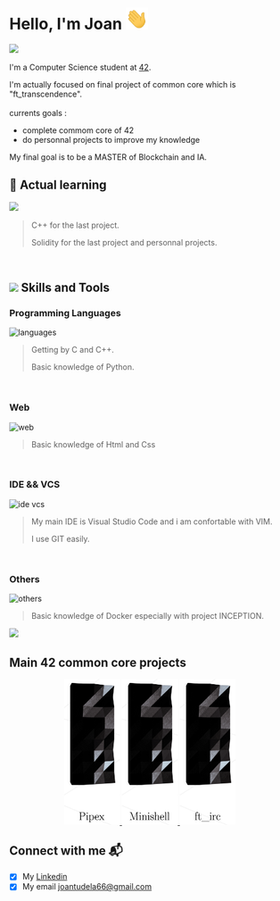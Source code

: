 # Hello, I'm Joan  <img src="https://github.com/maitreverge/maitreverge/blob/master/assets/Hi.gif" width="40px">

![](https://raw.githubusercontent.com/andreasbm/readme/master/assets/lines/rainbow.png)

I'm a Computer Science student at [42](https://www.google.com/url?sa=t&source=web&rct=j&opi=89978449&url=https://42.fr/&ved=2ahUKEwjjyoPFk7KOAxW9K_sDHfMHOwUQFnoECAwQAQ&usg=AOvVaw1Jn4i0LjOUW7B_zcaUisCq).

I'm actually focused on final project of common core which is "ft_transcendence".
<br>
<br>
currents goals :
 - complete commom core of 42
 - do personnal projects to improve my knowledge

My final goal is to be a MASTER of Blockchain and IA.
<br>

## 🧠 Actual learning

<p align="left">
  <img src="https://go-skill-icons.vercel.app/api/icons?i=cpp,solidity&theme=light"/>
</p>

> C++ for the last project.
>
> Solidity for the last project and personnal projects.
<br>

## <img src="https://media2.giphy.com/media/QssGEmpkyEOhBCb7e1/giphy.gif?cid=ecf05e47a0n3gi1bfqntqmob8g9aid1oyj2wr3ds3mg700bl&rid=giphy.gif" width ="25"> Skills and Tools
### Programming Languages
![languages](https://go-skill-icons.vercel.app/api/icons?i=c,cpp,python&theme=light)
> Getting by C and C++.
>
> Basic knowledge of Python.
<br>

### Web
![web](https://go-skill-icons.vercel.app/api/icons?i=html,css&theme=light)
> Basic knowledge of Html and Css
<br>

### IDE && VCS
![ide vcs](https://go-skill-icons.vercel.app/api/icons?i=vscode,vim,git&theme=light)
> My main IDE is Visual Studio Code and i am confortable with VIM.
>
> I use GIT easily.
<br>

### Others
![others](https://go-skill-icons.vercel.app/api/icons?i=docker&theme=light)
> Basic knowledge of Docker especially with project INCEPTION.

![](https://raw.githubusercontent.com/andreasbm/readme/master/assets/lines/rainbow.png)

## Main 42 common core projects

<p align="center">
 <a href="https://github.com/jotudela/pipex">
  <img src="imgs/pipex.png" alt="pipex" width=100>
 </a>
 <a href="https://github.com/jotudela/minishell">
  <img src="imgs/minishell.png" alt="minishell" width=100>
 </a>
 <a href="https://github.com/jotudela/ft_irc">
  <img src="imgs/ft_irc.png" alt="ft_irc" width=100>
 </a>
</p>

## Connect with me 📬
- [x] My [Linkedin](https://www.linkedin.com/in/tudela-joan-735aa02a2/)
- [x] My email joantudela66@gmail.com
